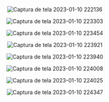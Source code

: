 <div>
<div align="center">


![Captura de tela 2023-01-10 222136](https://user-images.githubusercontent.com/120657741/211696439-d28c249c-96af-476b-bfc7-6a104d438bfe.png)


![Captura de tela 2023-01-10 223303](https://user-images.githubusercontent.com/120657741/211697394-1fa1e37b-fe2e-47c7-92a7-0c0bf2cbc891.png)


![Captura de tela 2023-01-10 223454](https://user-images.githubusercontent.com/120657741/211697983-6dc87f4a-6cc3-4159-a2b6-7331ab1b1c2f.png)



![Captura de tela 2023-01-10 223921](https://user-images.githubusercontent.com/120657741/211699065-0802de9e-70a7-4f2f-8bfa-47adfc3a6309.png)



![Captura de tela 2023-01-10 223940](https://user-images.githubusercontent.com/120657741/211699099-f38eaaff-342e-41ab-8ba5-9e0e191b3889.png)




![Captura de tela 2023-01-10 224008](https://user-images.githubusercontent.com/120657741/211699151-9e91783b-c518-4b17-aa07-10389ca77b00.png)


![Captura de tela 2023-01-10 224025](https://user-images.githubusercontent.com/120657741/211699185-70b4d16a-03b5-434d-9416-11a08c67bb62.png)


![Captura de tela 2023-01-10 224347](https://user-images.githubusercontent.com/120657741/211699177-d9e01db8-723e-4601-b3b6-450ed0e45cbb.png)




</div>   
